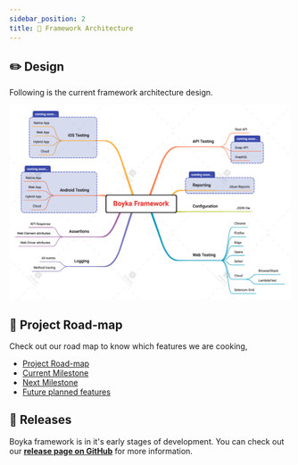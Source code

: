 ```yaml
---
sidebar_position: 2
title: 📐 Framework Architecture
---
```


## ✏️ Design

Following is the current framework architecture design.

![Boyka Framework](/img/docs/framework-docs/Boyka-Framework.png)

## 🧭 Project Road-map

Check out our road map to know which features we are cooking,

- [Project Road-map](https://github.com/orgs/BoykaFramework/projects/4/views/1)
- [Current Milestone](https://github.com/orgs/BoykaFramework/projects/4/views/2)
- [Next Milestone](https://github.com/orgs/BoykaFramework/projects/4/views/3)
- [Future planned features](https://github.com/orgs/BoykaFramework/projects/4/views/4)

## 🥁 Releases

Boyka framework is in it's early stages of development. You can check out our **[release page on GitHub][release]** for more information.

[release]: https://github.com/BoykaFramework/boyka-framework/releases
